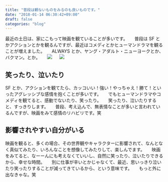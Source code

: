 ```yaml
---
title: "普段は観ないものをみるのも良いものです。"
date: "2018-01-14 06:30:42+09:00"
draft: false
categories: "blog"
---
```

最近の土日は、家にこもって映画を観ていることが多いです。
　
普段は SF とかアクションとかを観るんですが、最近はコメディとかヒューマンドラマを観ることが増えました。
　
ALWAYS とか、ヤング・アダルト・ニューヨークとか、バクマン。とか。
　
<a href="https://www.amazon.co.jp/%E3%80%8CALWAYS-%E4%B8%89%E4%B8%81%E7%9B%AE%E3%81%AE%E5%A4%95%E6%97%A5%E3%80%8DBlu-ray-%E5%B1%B1%E5%B4%8E-%E8%B2%B4/dp/B005W8G0HC/ref=as_li_ss_il?ie=UTF8&qid=1515915539&sr=8-18&keywords=always&linkCode=li2&tag=roadofrich-22&linkId=b112495103d61a80db4472d082274a3e" target="_blank" rel="noopener noreferrer"><img border="0" src="//ws-fe.amazon-adsystem.com/widgets/q?_encoding=UTF8&ASIN=B005W8G0HC&Format=_SL160_&ID=AsinImage&MarketPlace=JP&ServiceVersion=20070822&WS=1&tag=roadofrich-22" ></a><img src="https://ir-jp.amazon-adsystem.com/e/ir?t=roadofrich-22&l=li2&o=9&a=B005W8G0HC" width="1" height="1" border="0" alt="" style="border:none !important; margin:0px !important;" />
　
<a href="https://www.amazon.co.jp/%E3%83%90%E3%82%AF%E3%83%9E%E3%83%B3%E3%80%82Blu-ray-%E9%80%9A%E5%B8%B8%E7%89%88-%E4%BD%90%E8%97%A4%E5%81%A5/dp/B01A9SJCLK/ref=as_li_ss_il?s=dvd&ie=UTF8&qid=1515915597&sr=1-5&keywords=%E3%83%90%E3%82%AF%E3%83%9E%E3%83%B3&linkCode=li2&tag=roadofrich-22&linkId=965531aa28d2a01478dc9341b2702aa6" target="_blank" rel="noopener noreferrer"><img border="0" src="//ws-fe.amazon-adsystem.com/widgets/q?_encoding=UTF8&ASIN=B01A9SJCLK&Format=_SL160_&ID=AsinImage&MarketPlace=JP&ServiceVersion=20070822&WS=1&tag=roadofrich-22" ></a><img src="https://ir-jp.amazon-adsystem.com/e/ir?t=roadofrich-22&l=li2&o=9&a=B01A9SJCLK" width="1" height="1" border="0" alt="" style="border:none !important; margin:0px !important;" />
　
<h2>笑ったり、泣いたり</h2>

SF とか、アクションを観てたら、カッコいい！強い！やっちゃえ！勝て！といったアグレッシブな感情を抱くことが多いです。
　
でもヒューマンドラマやコメディを観てると、感動でないたり、笑ったり。
　
笑ったり、泣いたりすると、すっきりします。
　
普段、考え込んで、無表情なことが多いと言われているんですが、映画をみて感情のリハビリです。笑
　
<h2>影響されやすい自分がいる</h2>

映画を観ると、多くの場合、その世界観やキャラクターに影響されて、なんとなく真似てみたり、いろんなことを想像してみたりして、楽しんでます。
　
映画をみてると、なーーんにも考えなくていいし、自然に笑ったり、泣いたりできるから、幸せな時間。
　
別に仕事が辛いとかじゃなくて、最近、思いっきり泣いたり笑ったりすることが減ってきているから、という意味です。
　
もっと外に出なきゃな。笑
